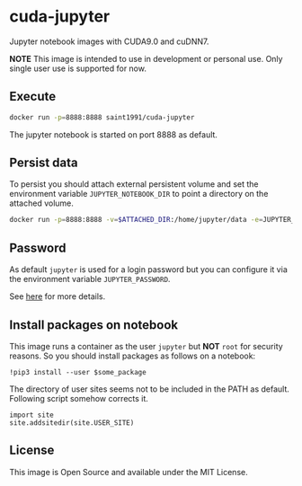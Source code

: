 # cuda-jupyter

Jupyter notebook images with CUDA9.0 and cuDNN7.

**NOTE**
This image is intended to use in development or personal use.
Only single user use is supported for now.

## Execute

```bash
docker run -p=8888:8888 saint1991/cuda-jupyter
```

The jupyter notebook is started on port 8888 as default.

## Persist data

To persist you should attach external persistent volume and 
set the environment variable `JUPYTER_NOTEBOOK_DIR` to point a directory on the attached volume.

```bash
docker run -p=8888:8888 -v=$ATTACHED_DIR:/home/jupyter/data -e=JUPYTER_NOTEBOOK_DIR=/home/jupyter/data saint1991/cuda-jupyter
```

## Password

As default `jupyter` is used for a login password but you can configure it
via the environment variable `JUPYTER_PASSWORD`.

See [here](http://jupyter-notebook.readthedocs.io/en/stable/public_server.html#preparing-a-hashed-password) for more details.

## Install packages on notebook

This image runs a container as the user `jupyter` but **NOT** `root` for security reasons.
So you should install packages as follows on a notebook:

```jupyter
!pip3 install --user $some_package
```

The directory of user sites seems not to be included in the PATH as default.
Following script somehow corrects it.

```jupyter
import site
site.addsitedir(site.USER_SITE)
```

## License

This image is Open Source and available under the MIT License.
